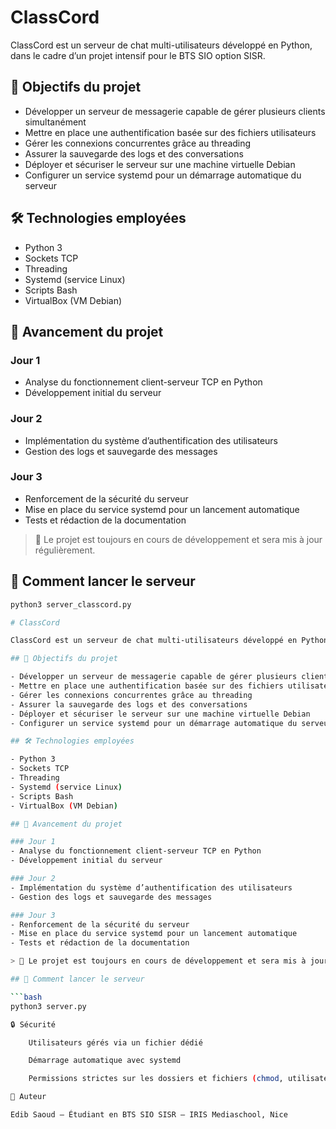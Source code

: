 # ClassCord

ClassCord est un serveur de chat multi-utilisateurs développé en Python, dans le cadre d’un projet intensif pour le BTS SIO option SISR.

## 🎯 Objectifs du projet

- Développer un serveur de messagerie capable de gérer plusieurs clients simultanément
- Mettre en place une authentification basée sur des fichiers utilisateurs
- Gérer les connexions concurrentes grâce au threading
- Assurer la sauvegarde des logs et des conversations
- Déployer et sécuriser le serveur sur une machine virtuelle Debian
- Configurer un service systemd pour un démarrage automatique du serveur

## 🛠 Technologies employées

- Python 3
- Sockets TCP
- Threading
- Systemd (service Linux)
- Scripts Bash
- VirtualBox (VM Debian)

## 📅 Avancement du projet

### Jour 1
- Analyse du fonctionnement client-serveur TCP en Python
- Développement initial du serveur

### Jour 2
- Implémentation du système d’authentification des utilisateurs
- Gestion des logs et sauvegarde des messages

### Jour 3
- Renforcement de la sécurité du serveur
- Mise en place du service systemd pour un lancement automatique
- Tests et rédaction de la documentation

> 🔧 Le projet est toujours en cours de développement et sera mis à jour régulièrement.

## 🚀 Comment lancer le serveur

```bash
python3 server_classcord.py

# ClassCord

ClassCord est un serveur de chat multi-utilisateurs développé en Python, dans le cadre d’un projet intensif pour le BTS SIO option SISR.

## 🎯 Objectifs du projet

- Développer un serveur de messagerie capable de gérer plusieurs clients simultanément
- Mettre en place une authentification basée sur des fichiers utilisateurs
- Gérer les connexions concurrentes grâce au threading
- Assurer la sauvegarde des logs et des conversations
- Déployer et sécuriser le serveur sur une machine virtuelle Debian
- Configurer un service systemd pour un démarrage automatique du serveur

## 🛠 Technologies employées

- Python 3
- Sockets TCP
- Threading
- Systemd (service Linux)
- Scripts Bash
- VirtualBox (VM Debian)

## 📅 Avancement du projet

### Jour 1
- Analyse du fonctionnement client-serveur TCP en Python
- Développement initial du serveur

### Jour 2
- Implémentation du système d’authentification des utilisateurs
- Gestion des logs et sauvegarde des messages

### Jour 3
- Renforcement de la sécurité du serveur
- Mise en place du service systemd pour un lancement automatique
- Tests et rédaction de la documentation

> 🔧 Le projet est toujours en cours de développement et sera mis à jour régulièrement.

## 🚀 Comment lancer le serveur

```bash
python3 server.py

🔒 Sécurité

    Utilisateurs gérés via un fichier dédié

    Démarrage automatique avec systemd

    Permissions strictes sur les dossiers et fichiers (chmod, utilisateur/groupe)

👤 Auteur

Edib Saoud – Étudiant en BTS SIO SISR – IRIS Mediaschool, Nice
